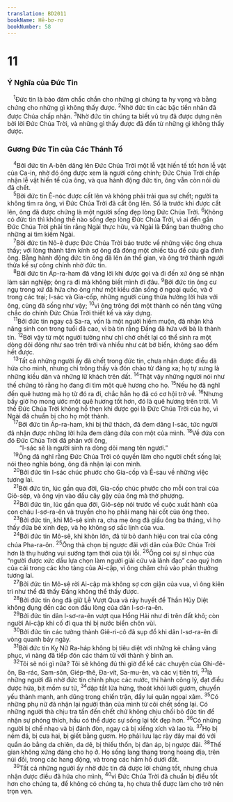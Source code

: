 ```yaml
---
translation: BD2011
bookName: Hê-bơ-rơ 
bookNumber: 58
---
```


<div class="title"><h1>11</h1><h3>Ý Nghĩa của Ðức Tin</h3></div>
<span class="verse he_11_1"> <sup>1</sup>Ðức tin là bảo đảm chắc chắn cho những gì chúng ta hy vọng và bằng chứng cho những gì không thấy được. </span>
<span class="verse he_11_2"><sup>2</sup>Nhờ đức tin các bậc tiền nhân đã được Chúa chấp nhận. </span>
<span class="verse he_11_3"><sup>3</sup>Nhờ đức tin chúng ta biết vũ trụ đã được dựng nên bởi lời Ðức Chúa Trời, và những gì thấy được đã đến từ những gì không thấy được.<br/></span>
<div class="title"><h3>Gương Ðức Tin của Các Thánh Tổ</h3></div>
<span class="verse he_11_4"> <sup>4</sup>Bởi đức tin A-bên dâng lên Ðức Chúa Trời một lễ vật hiến tế tốt hơn lễ vật của Ca-in, nhờ đó ông được xem là người công chính; Ðức Chúa Trời chấp nhận lễ vật hiến tế của ông, và qua hành động đức tin, ông vẫn còn nói dù đã chết.<br/></span>
<span class="verse he_11_5"> <sup>5</sup>Bởi đức tin Ê-nóc được cất lên và không phải trải qua sự chết; người ta không tìm ra ông, vì Ðức Chúa Trời đã cất ông lên. Số là trước khi được cất lên, ông đã được chứng là một người sống đẹp lòng Ðức Chúa Trời. </span>
<span class="verse he_11_6"><sup>6</sup>Không có đức tin thì không thể nào sống đẹp lòng Ðức Chúa Trời, vì ai đến gần Ðức Chúa Trời phải tin rằng Ngài thực hữu, và Ngài là Ðấng ban thưởng cho những ai tìm kiếm Ngài.<br/></span>
<span class="verse he_11_7"> <sup>7</sup>Bởi đức tin Nô-ê được Ðức Chúa Trời báo trước về những việc ông chưa thấy; với lòng thành tâm kính sợ ông đã đóng một chiếc tàu để cứu gia đình ông. Bằng hành động đức tin ông đã lên án thế gian, và ông trở thành người thừa kế sự công chính nhờ đức tin.<br/></span>
<span class="verse he_11_8"> <sup>8</sup>Bởi đức tin Áp-ra-ham đã vâng lời khi được gọi và đi đến xứ ông sẽ nhận làm sản nghiệp; ông ra đi mà không biết mình đi đâu. </span>
<span class="verse he_11_9"><sup>9</sup>Bởi đức tin ông cư ngụ trong xứ đã hứa cho ông như một kiều dân sống ở ngoại quốc, và ở trong các trại; I-sác và Gia-cốp, những người cùng thừa hưởng lời hứa với ông, cũng đã sống như vậy; </span>
<span class="verse he_11_10"><sup>10</sup>vì ông trông đợi một thành có nền tảng vững chắc do chính Ðức Chúa Trời thiết kế và xây dựng.<br/></span>
<span class="verse he_11_11"> <sup>11</sup>Bởi đức tin ngay cả Sa-ra, vốn là một người hiếm muộn, đã nhận khả năng sinh con trong tuổi đã cao, vì bà tin rằng Ðấng đã hứa với bà là thành tín. </span>
<span class="verse he_11_12"><sup>12</sup>Bởi vậy từ một người tưởng như chỉ chờ chết lại có thể sinh ra một dòng dõi đông như sao trên trời và nhiều như cát bờ biển, không sao đếm hết được.<br/></span>
<span class="verse he_11_13"> <sup>13</sup>Tất cả những người ấy đã chết trong đức tin, chưa nhận được điều đã hứa cho mình, nhưng chỉ trông thấy và đón chào từ đàng xa; họ tự xưng là những kiều dân và những lữ khách trên đất. </span>
<span class="verse he_11_14"><sup>14</sup>Thật vậy những người nói như thế chứng tỏ rằng họ đang đi tìm một quê hương cho họ. </span>
<span class="verse he_11_15"><sup>15</sup>Nếu họ đã nghĩ đến quê hương mà họ từ đó ra đi, chắc hẳn họ đã có cơ hội trở về. </span>
<span class="verse he_11_16"><sup>16</sup>Nhưng bấy giờ họ mong ước một quê hương tốt hơn, đó là quê hương trên trời. Vì thế Ðức Chúa Trời không hổ thẹn khi được gọi là Ðức Chúa Trời của họ, vì Ngài đã chuẩn bị cho họ một thành.<br/></span>
<span class="verse he_11_17"> <sup>17</sup>Bởi đức tin Áp-ra-ham, khi bị thử thách, đã đem dâng I-sác, tức người đã nhận được những lời hứa đem dâng đứa con một của mình. </span>
<span class="verse he_11_18"><sup>18</sup>Về đứa con đó Ðức Chúa Trời đã phán với ông,<br/>  “I-sác sẽ là người sinh ra dòng dõi mang tên ngươi.” <br/></span>
<span class="verse he_11_19"> <sup>19</sup>Ông đã nghĩ rằng Ðức Chúa Trời có quyền làm cho người chết sống lại; nói theo nghĩa bóng, ông đã nhận lại con mình.<br/></span>
<span class="verse he_11_20"> <sup>20</sup>Bởi đức tin I-sác chúc phước cho Gia-cốp và Ê-sau về những việc tương lai.<br/></span>
<span class="verse he_11_21"> <sup>21</sup>Bởi đức tin, lúc gần qua đời, Gia-cốp chúc phước cho mỗi con trai của Giô-sép, và ông vịn vào đầu cây gậy của ông mà thờ phượng.<br/></span>
<span class="verse he_11_22"> <sup>22</sup>Bởi đức tin, lúc gần qua đời, Giô-sép nói trước về cuộc xuất hành của con cháu I-sơ-ra-ên và truyền cho họ phải mang hài cốt của ông theo.<br/></span>
<span class="verse he_11_23"> <sup>23</sup>Bởi đức tin, khi Mô-sê sinh ra, cha mẹ ông đã giấu ông ba tháng, vì họ thấy đứa bé xinh đẹp, và họ không sợ sắc lịnh của vua.<br/></span>
<span class="verse he_11_24"> <sup>24</sup>Bởi đức tin Mô-sê, khi khôn lớn, đã từ bỏ danh hiệu con trai của công chúa Pha-ra-ôn. </span>
<span class="verse he_11_25"><sup>25</sup>Ông thà chọn bị ngược đãi với dân của Ðức Chúa Trời hơn là thụ hưởng vui sướng tạm thời của tội lỗi. </span>
<span class="verse he_11_26"><sup>26</sup>Ông coi sự sỉ nhục của “người được xức dầu lựa chọn làm người giải cứu và lãnh đạo” cao quý hơn của cải trong các kho tàng của Ai-cập, vì ông chăm chú vào phần thưởng tương lai.<br/></span>
<span class="verse he_11_27"> <sup>27</sup>Bởi đức tin Mô-sê rời Ai-cập mà không sợ cơn giận của vua, vì ông kiên trì như thể đã thấy Ðấng không thể thấy được.<br/></span>
<span class="verse he_11_28"> <sup>28</sup>Bởi đức tin ông đã giữ Lễ Vượt Qua và rảy huyết để Thần Hủy Diệt không đụng đến các con đầu lòng của dân I-sơ-ra-ên. <br/></span>
<span class="verse he_11_29"> <sup>29</sup>Bởi đức tin dân I-sơ-ra-ên vượt qua Hồng Hải như đi trên đất khô; còn người Ai-cập khi cố đi qua thì bị nước biển chôn vùi.<br/></span>
<span class="verse he_11_30"> <sup>30</sup>Bởi đức tin các tường thành Giê-ri-cô đã sụp đổ khi dân I-sơ-ra-ên đi vòng quanh bảy ngày.<br/></span>
<span class="verse he_11_31"> <sup>31</sup>Bởi đức tin Kỵ Nữ Ra-háp không bị tiêu diệt với những kẻ chẳng vâng phục, vì nàng đã tiếp đón các thám tử với thành ý bình an.<br/></span>
<span class="verse he_11_32"> <sup>32</sup>Tôi sẽ nói gì nữa? Tôi sẽ không đủ thì giờ để kể các chuyện của Ghi-đê-ôn, Ba-rác, Sam-sôn, Giép-thê, Ða-vít, Sa-mu-ên, và các vị tiên tri, </span>
<span class="verse he_11_33"><sup>33</sup>là những người đã nhờ đức tin chinh phục các nước, thi hành công lý, đạt điều được hứa, bịt mồm sư tử, </span>
<span class="verse he_11_34"><sup>34</sup>dập tắt lửa hừng, thoát khỏi lưỡi gươm, chuyển yếu thành mạnh, anh dũng trong chiến trận, đẩy lui quân ngoại xâm. </span>
<span class="verse he_11_35"><sup>35</sup>Có những phụ nữ đã nhận lại người thân của mình từ cõi chết sống lại. Có những người thà chịu tra tấn đến chết chứ không chịu chối bỏ đức tin để nhận sự phóng thích, hầu có thể được sự sống lại tốt đẹp hơn. </span>
<span class="verse he_11_36"><sup>36</sup>Có những người bị chế nhạo và bị đánh đòn, ngay cả bị xiềng xích và lao tù. </span>
<span class="verse he_11_37"><sup>37</sup>Họ bị ném đá, bị cưa hai, bị giết bằng gươm. Họ phải lưu lạc rày đây mai đó với quần áo bằng da chiên, da dê, bị thiếu thốn, bị đàn áp, bị ngược đãi. </span>
<span class="verse he_11_38"><sup>38</sup>Thế gian không xứng đáng cho họ ở. Họ sống lang thang trong hoang địa, trên núi đồi, trong các hang động, và trong các hầm hố dưới đất.<br/></span>
<span class="verse he_11_39"> <sup>39</sup>Tất cả những người ấy nhờ đức tin đã được lời chứng tốt, nhưng chưa nhận được điều đã hứa cho mình, </span>
<span class="verse he_11_40"><sup>40</sup>vì Ðức Chúa Trời đã chuẩn bị điều tốt hơn cho chúng ta, để không có chúng ta, họ chưa thể được làm cho trở nên trọn vẹn.<br/></span>
